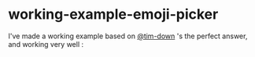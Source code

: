 # working-example-emoji-picker
I've made a working example based on [@tim-down](https://stackoverflow.com/a/6691294/12666332) 's the perfect answer, and working very well :
